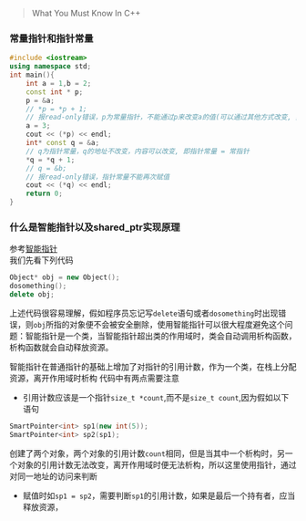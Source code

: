 > What You Must Know In C++

### 常量指针和指针常量
```c++
#include <iostream>
using namespace std;
int main(){
    int a = 1,b = 2;
    const int * p; 
    p = &a;
    // *p = *p + 1;
    // 报read-only错误，p为常量指针，不能通过p来改变a的值(可以通过其他方式改变, 如下), 常量指针也可写为int const* p;
    a = 3;
    cout << (*p) << endl;
    int* const q = &a;
    // q为指针常量，q的地址不改变，内容可以改变, 即指针常量 = 常指针
    *q = *q + 1;
    // q = &b;
    // 报read-only错误，指针常量不能再次赋值
    cout << (*q) << endl;
    return 0;
}
```


### 什么是智能指针以及shared_ptr实现原理
参考[智能指针](https://www.cnblogs.com/wxquare/p/4759020.html)  
我们先看下列代码
```c++
Object* obj = new Object();
dosomething();
delete obj;
```
上述代码很容易理解，假如程序员忘记写```delete```语句或者```dosomething```时出现错误，则```obj```所指的对象便不会被安全删除，使用智能指针可以很大程度避免这个问题：智能指针是一个类，当智能指针超出类的作用域时，类会自动调用析构函数，析构函数就会自动释放资源。

智能指针在普通指针的基础上增加了对指针的引用计数，作为一个类，在栈上分配资源，离开作用域时析构
代码中有两点需要注意
+ 引用计数应该是一个指针```size_t *count```,而不是```size_t count```,因为假如以下语句   
```c++
SmartPointer<int> sp1(new int(5));
SmartPointer<int> sp2(sp1);
```
创建了两个对象，两个对象的引用计数```count```相同，但是当其中一个析构时，另一个对象的引用计数无法改变，离开作用域时便无法析构，所以这里使用指针，通过对同一地址的访问来判断

+ 赋值时如```sp1 = sp2```，需要判断```sp1```的引用计数，如果是最后一个持有者，应当释放资源，
